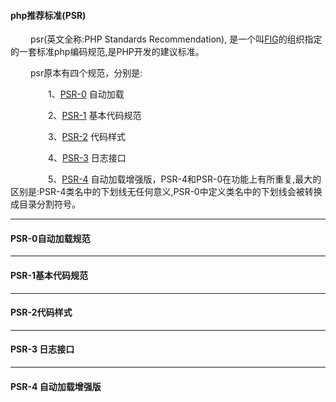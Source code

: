 #### php推荐标准(PSR)

&emsp;&emsp; psr(英文全称:PHP Standards Recommendation), 是一个叫[FIG](http://www.php-fig.org/)的组织指定的一套标准php编码规范,是PHP开发的建议标准。

&emsp;&emsp; psr原本有四个规范，分别是:

&emsp;&emsp;&emsp;&emsp; 1、[PSR-0](http://www.php-fig.org/psr/psr-0/) 自动加载

&emsp;&emsp;&emsp;&emsp; 2、[PSR-1](http://www.php-fig.org/psr/psr-1/) 基本代码规范

&emsp;&emsp;&emsp;&emsp; 3、[PSR-2](http://www.php-fig.org/psr/psr-2/) 代码样式

&emsp;&emsp;&emsp;&emsp; 4、[PSR-3](http://www.php-fig.org/psr/psr-3/) 日志接口

&emsp;&emsp;&emsp;&emsp; 5、[PSR-4](http://www.php-fig.org/psr/psr-4/) 自动加载增强版，PSR-4和PSR-0在功能上有所重复,最大的区别是:PSR-4类名中的下划线无任何意义,PSR-0中定义类名中的下划线会被转换成目录分割符号。

-------

#### PSR-0自动加载规范

-------

#### PSR-1基本代码规范

-------

#### PSR-2代码样式

-------

#### PSR-3 日志接口

-------

#### PSR-4 自动加载增强版


